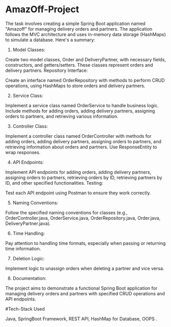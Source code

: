 # AmazOff-Project

The task involves creating a simple Spring Boot application named "Amazoff" for managing delivery orders and partners. The application follows the MVC architecture and uses in-memory data storage (HashMaps) to simulate a database. Here's a summary:

1. Model Classes:

Create two model classes, Order and DeliveryPartner, with necessary fields, constructors, and getters/setters. These classes represent orders and delivery partners.
Repository Interface:

Create an interface named OrderRepository with methods to perform CRUD operations, using HashMaps to store orders and delivery partners.

2. Service Class:

Implement a service class named OrderService to handle business logic. Include methods for adding orders, adding delivery partners, assigning orders to partners, and retrieving various information.

3. Controller Class:

Implement a controller class named OrderController with methods for adding orders, adding delivery partners, assigning orders to partners, and retrieving information about orders and partners. Use ResponseEntity to wrap responses.

4. API Endpoints:

Implement API endpoints for adding orders, adding delivery partners, assigning orders to partners, retrieving orders by ID, retrieving partners by ID, and other specified functionalities.
Testing:

Test each API endpoint using Postman to ensure they work correctly.

5. Naming Conventions:

Follow the specified naming conventions for classes (e.g., OrderController.java, OrderService.java, OrderRepository.java, Order.java, DeliveryPartner.java).

6. Time Handling:

Pay attention to handling time formats, especially when passing or returning time information.

7. Deletion Logic:

Implement logic to unassign orders when deleting a partner and vice versa.

8. Documentation:

The project aims to demonstrate a functional Spring Boot application for managing delivery orders and partners with specified CRUD operations and API endpoints.

#Tech-Stack Used

Java, SpringBoot Framework, REST API, HashMap for Database, OOPS .
